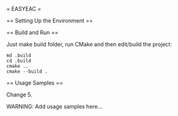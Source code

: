 = EASYEAC =

== Setting Up the Environment ==

== Build and Run ==

Just make build folder, run CMake and then edit/build the project:

```
md .build
cd .build
cmake ..
cmake --build .
```
== Usage Samples ==

Change 5.

WARNING: Add usage samples here...
